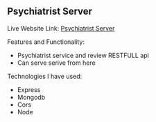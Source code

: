 ## Psychiatrist Server

Live Website Link:
[Psychiatrist Server](https://psychologist-server.vercel.app/)

Features and Functionality:
 - Psychiatrist service and review RESTFULL api
 - Can serve serive from here
 
Technologies I have used:
 - Express
 - Mongodb
 - Cors
 - Node